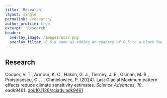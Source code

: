 ```yaml
---
title: 'Research'
layout: single
permalink: /research/
author_profile: true
excerpt: 'Research'
header:
  overlay_image: /images/ncar.png
  overlay_filter: 0.5 # same as adding an opacity of 0.5 to a black background
---
```


## Research

Cooper, V. T., Armour, K. C., Hakim, G. J., Tierney, J. E., Osman, M. B., Proistosescu, C., … Chmielowiec, P. (2024). Last Glacial Maximum pattern effects reduce climate sensitivity estimates. *Science Advances, 10*, eadk9461. [doi:10.1126/sciadv.adk9461](https://doi.org/10.1126/sciadv.adk9461)

